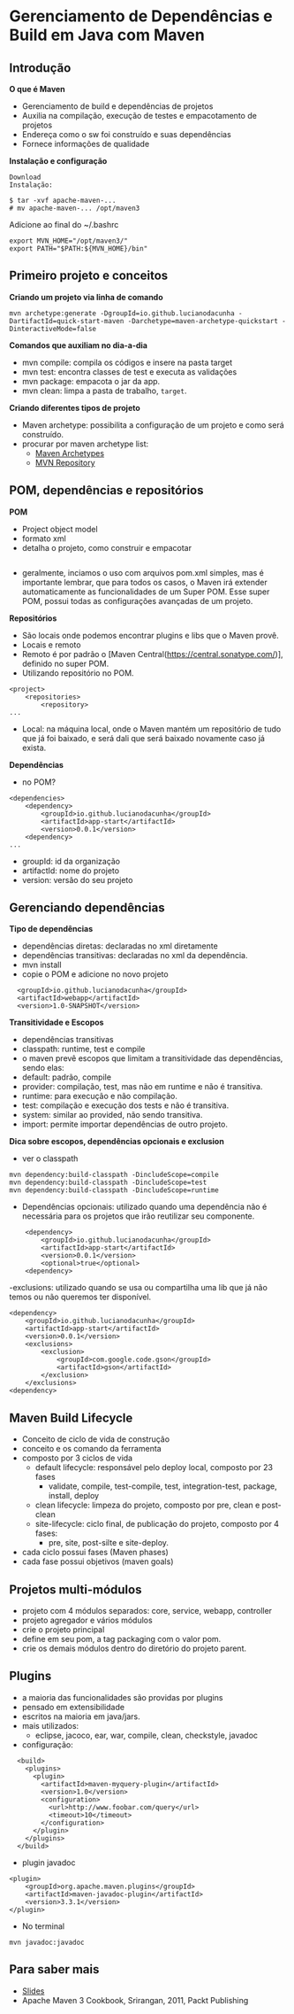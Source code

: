 # Gerenciamento de Dependências e Build em Java com Maven

## Introdução

**O que é Maven**

- Gerenciamento de build e dependências de projetos
- Auxilia na compilação, execução de testes e empacotamento de projetos
- Endereça como o sw foi construído e suas dependências
- Fornece informações de qualidade

**Instalação e configuração**


    Download
    Instalação:

```
$ tar -xvf apache-maven-...
# mv apache-maven-... /opt/maven3
```

Adicione ao final do ~/.bashrc

```
export MVN_HOME="/opt/maven3/"
export PATH="$PATH:${MVN_HOME}/bin"
```


## Primeiro projeto e conceitos

**Criando um projeto via linha de comando**

```
mvn archetype:generate -DgroupId=io.github.lucianodacunha -DartifactId=quick-start-maven -Darchetype=maven-archetype-quickstart -DinteractiveMode=false

```

**Comandos que auxiliam no dia-a-dia**

- mvn compile: compila os códigos e insere na pasta target
- mvn test: encontra classes de test e executa as validações
- mvn package: empacota o jar da app.
- mvn clean: limpa a pasta de trabalho, `target`.

**Criando diferentes tipos de projeto**

- Maven archetype: possibilita a configuração de um projeto e como será construído.
- procurar por maven archetype list: 
  - [Maven Archetypes](https://maven.apache.org/archetypes/index.html)
  - [MVN Repository](https://mvnrepository.com/)

## POM, dependências e repositórios

**POM**

- Project object model
- formato xml
- detalha o projeto, como construir e empacotar

```

```
- geralmente, inciamos o uso com arquivos pom.xml simples, mas é importante lembrar, que para todos os casos, o Maven irá extender automaticamente as funcionalidades de um Super POM. Esse super POM, possui todas as configurações avançadas de um projeto.

**Repositórios**

- São locais onde podemos encontrar plugins e libs que o Maven provê.
- Locais e remoto
- Remoto é por padrão o [Maven Central(https://central.sonatype.com/)], definido no super POM.
- Utilizando repositório no POM.

```
<project>
    <repositories>
        <repository>
...

```
- Local: na máquina local, onde o Maven mantém um repositório de tudo que já foi baixado, e será dali que será baixado novamente caso já exista.

**Dependências**

- no POM?

```
<dependencies>
    <dependency>
        <groupId>io.github.lucianodacunha</groupId>
        <artifactId>app-start</artifactId>
        <version>0.0.1</version>
    <dependency>
...
```
- groupId: id da organização
- artifactId: nome do projeto
- version: versão do seu projeto

## Gerenciando dependências

**Tipo de dependências**

- dependências diretas: declaradas no xml diretamente
- dependências transitivas: declaradas no xml da dependência.
- mvn install 
- copie o POM e adicione no novo projeto

```
  <groupId>io.github.lucianodacunha</groupId>
  <artifactId>webapp</artifactId>
  <version>1.0-SNAPSHOT</version>
```

**Transitividade e Escopos**

- dependências transitivas
- classpath: runtime, test e compile
- o maven prevê escopos que limitam a transitividade das dependências, sendo elas:
- default: padrão, compile
- provider: compilação, test, mas não em runtime e não é transitiva.
- runtime: para execução e não compilação.
- test: compilação e execução dos tests e não é transitiva.
- system: similar ao provided, não sendo transitiva.
- import: permite importar dependências de outro projeto.

**Dica sobre escopos, dependências opcionais e exclusion**

- ver o classpath

```
mvn dependency:build-classpath -DincludeScope=compile
mvn dependency:build-classpath -DincludeScope=test
mvn dependency:build-classpath -DincludeScope=runtime
```

- Dependências opcionais: utilizado quando uma dependência não é necessária para os projetos que irão reutilizar seu componente.

```
    <dependency>
        <groupId>io.github.lucianodacunha</groupId>
        <artifactId>app-start</artifactId>
        <version>0.0.1</version>
        <optional>true</optional>
    <dependency>
```

-exclusions: utilizado quando se usa ou compartilha uma lib que já não temos ou não queremos ter disponível.

```
<dependency>
    <groupId>io.github.lucianodacunha</groupId>
    <artifactId>app-start</artifactId>
    <version>0.0.1</version>
    <exclusions>
        <exclusion>
            <groupId>com.google.code.gson</groupId>
            <artifactId>gson</artifactId>
        </exclusion>
    </exclusions>
<dependency>
```

## Maven Build Lifecycle

- Conceito de ciclo de vida de construção
- conceito e os comando da ferramenta
- composto por 3 ciclos de vida
  - default lifecycle: responsável pelo deploy local, composto por 23 fases
    - validate, compile, test-compile, test, integration-test, package, install, deploy
  - clean lifecycle: limpeza do projeto, composto por pre, clean e post-clean
  - site-lifecycle: ciclo final, de publicação do projeto, composto por 4 fases:
    - pre, site, post-silte e site-deploy.
- cada ciclo possui fases (Maven phases)
- cada fase possui objetivos (maven goals)

## Projetos multi-módulos

- projeto com 4 módulos separados: core, service, webapp, controller
- projeto agregador e vários módulos
- crie o projeto principal
- define em seu pom, a tag packaging com o valor pom.
- crie os demais módulos dentro do diretório do projeto parent.

## Plugins

- a maioria das funcionalidades são providas por plugins
- pensado em extensibilidade
- escritos na maioria em java/jars.
- mais utilizados:
  - eclipse, jacoco, ear, war, compile, clean, checkstyle, javadoc
- configuração: 

```
  <build>
    <plugins>
      <plugin>
        <artifactId>maven-myquery-plugin</artifactId>
        <version>1.0</version>
        <configuration>
          <url>http://www.foobar.com/query</url>
          <timeout>10</timeout>
        </configuration>
      </plugin>
    </plugins>
  </build>
```
- plugin javadoc

```
<plugin>
    <groupId>org.apache.maven.plugins</groupId>
    <artifactId>maven-javadoc-plugin</artifactId>
    <version>3.3.1</version>
</plugin>
```

- No terminal

```
mvn javadoc:javadoc
```
## Para saber mais

- [Slides](https://docs.google.com/presentation/d/1wudqWaBDK40QnBAYjuh4Q65dcC2wqLW_/edit?usp=sharing&ouid=105300330738120646134&rtpof=true&sd=true)
- Apache Maven 3 Cookbook, Srirangan, 2011, Packt Publishing